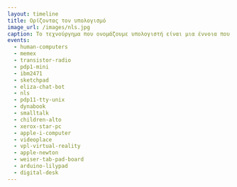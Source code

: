 ```yaml
---
layout: timeline 
title: Ορίζοντας τον υπολογισμό 
image_url: /images/nls.jpg
caption: Το τεχνούργημα που ονομάζουμε υπολογιστή είναι μια έννοια που ποτέ δεν σήμαινε το ίδιο πράγμα, ενώ η σύγχρονη χρήση της απομακρύνεται συνέχεια από το αρχικό νόημα. Από την πλευρά του χρήστη, οι πρώτοι μεγάλοι κεντρικοί ηλεκτρονικοί υπολογιστές, πράγματι έκαναν για λογαρισμό των χρηστών του υπολογισμούς, όπως τροχιές, και πίνακες λογαρίθμων. Αν και ο υπολογισμός παραμένει μια διαχρονική ανάγκη, στην πράξη οι περισσότερες και ίσως οι σημαντικότες χρήσεις των διαδραστικών συστημάτων δεν έχουν να κάνουν με τον υπολογισμό.
events:
  - human-computers
  - memex
  - transistor-radio
  - pdp1-mini
  - ibm2471
  - sketchpad
  - eliza-chat-bot
  - nls
  - pdp11-tty-unix
  - dynabook
  - smalltalk
  - children-alto
  - xerox-star-pc
  - apple-i-computer
  - videoplace
  - vpl-virtual-reality
  - apple-newton
  - weiser-tab-pad-board
  - arduino-lilypad
  - digital-desk
---
```

